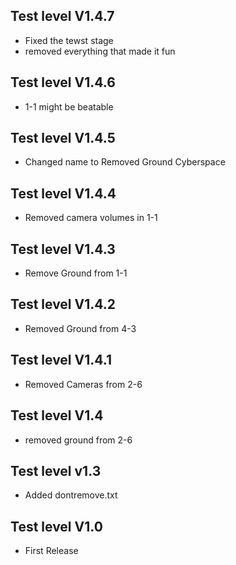 ## Test level V1.4.7
- Fixed the tewst stage
- removed everything that made it fun

## Test level V1.4.6
- 1-1 might be beatable

## Test level V1.4.5
- Changed name to Removed Ground Cyberspace

## Test level V1.4.4
- Removed camera volumes in 1-1

## Test level V1.4.3
- Remove Ground from 1-1

## Test level V1.4.2
- Removed Ground from 4-3

## Test level V1.4.1
- Removed Cameras from 2-6

## Test level V1.4
- removed ground from 2-6

## Test level v1.3 
- Added dontremove.txt

## Test level V1.0
- First Release 

